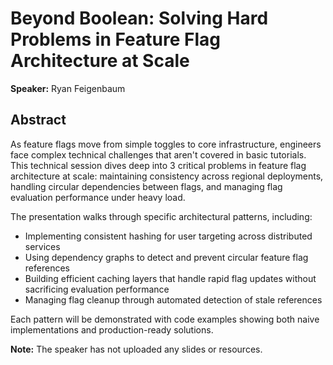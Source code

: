 ﻿# Beyond Boolean: Solving Hard Problems in Feature Flag Architecture at Scale

**Speaker:** Ryan Feigenbaum

## Abstract

As feature flags move from simple toggles to core infrastructure, engineers face complex technical challenges that aren't covered in basic tutorials. This technical session dives deep into 3 critical problems in feature flag architecture at scale: maintaining consistency across regional deployments, handling circular dependencies between flags, and managing flag evaluation performance under heavy load.

The presentation walks through specific architectural patterns, including:

* Implementing consistent hashing for user targeting across distributed services
* Using dependency graphs to detect and prevent circular feature flag references
* Building efficient caching layers that handle rapid flag updates without sacrificing evaluation performance
* Managing flag cleanup through automated detection of stale references

Each pattern will be demonstrated with code examples showing both naive implementations and production-ready solutions. 

**Note:** The speaker has not uploaded any slides or resources.
